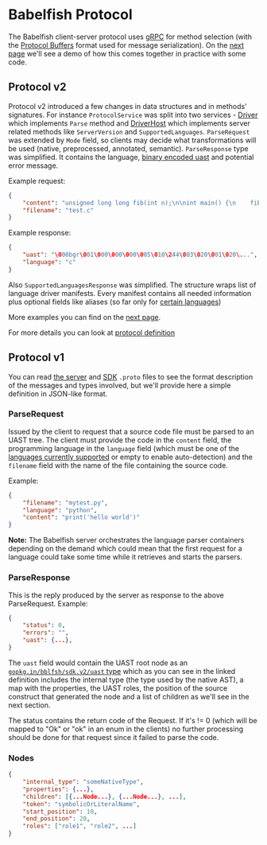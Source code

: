 # Babelfish Protocol

The Babelfish client-server protocol uses [gRPC](http://www.grpc.io) for method selection \(with the [Protocol Buffers](https://developers.google.com/protocol-buffers/) format used for message serialization\).
On the [next page](grpc-usage-example.md) we'll see a demo of how this comes together in practice with some code.

## Protocol v2

Protocol v2 introduced a few changes in data structures and in methods' signatures.
For instance `ProtocolService` was split into two services - [Driver](https://github.com/bblfsh/sdk/blob/v3.2.2/protocol/driver.proto#L55) which implements `Parse` method and [DriverHost](https://github.com/bblfsh/sdk/blob/v3.2.2/protocol/driver.proto#L103) which implements server related methods like `ServerVersion` and `SupportedLanguages`.
`ParseRequest` was extended by `Mode` field, so clients may decide what transformations will be used (native, preprocessed, annotated, semantic).
`ParseResponse` type was simplified. It contains the language, [binary encoded uast](../uast/uast-encoding-v2.md) and potential error message.

Example request:
```json
{
    "content": "unsigned long long fib(int n);\n\nint main() {\n    fib(12);\n    return 0;\n}\n\nunsigned long long fib(int n) {\n    return (n <= 1) ? 1ULL : fib(n-2) + fib(n-1);\n}",
    "filename": "test.c"
}
```
Example response:
```json
{
    "uast": "\000bgr\001\000\000\000\005\010\244\003\020\001\020\...",
    "language": "c"
}
```

Also `SupportedLanguagesResponse` was simplified. The structure wraps list of language driver manifests. Every manifest contains all needed information plus optional fields like aliases (so far only for [certain languages](../languages.md))

More examples you can find on the [next page](grpc-usage-example.md).

For more details you can look at [protocol definition](https://github.com/bblfsh/sdk/blob/v3.2.2/protocol/driver.proto)

## Protocol v1

You can read [the server](https://github.com/bblfsh/sdk/blob/94e3b212553e761677da180f321d9a7a60ebec5f/protocol/generated.proto#L11) and [SDK](https://github.com/bblfsh/sdk/blob/94e3b212553e761677da180f321d9a7a60ebec5f/uast/generated.proto) `.proto` files to see the format description of the messages and types involved, but we'll provide here a simple definition in JSON-like format.

### ParseRequest

Issued by the client to request that a source code file must be parsed to an UAST tree. The client must provide the code in the `content` field, the programming language in the `language` field \(which must be one of the [languages currently supported](../languages.md) or empty to enable auto-detection\) and the `filename` field with the name of the file containing the source code.

Example:

```json
{
    "filename": "mytest.py",
    "language": "python",
    "content": "print('hello world')"
}
```

**Note:** The Babelfish server orchestrates the language parser containers depending on the demand which could mean that the first request for a language could take some time while it retrieves and starts the parsers.

### ParseResponse

This is the reply produced by the server as response to the above ParseRequest. Example:

```json
{
    "status": 0,
    "errors": "",
    "uast": {...},
}
```

The `uast` field would contain the UAST root node as an [`gopkg.in/bblfsh/sdk.v2/uast` type](https://github.com/bblfsh/sdk/blob/94e3b212553e761677da180f321d9a7a60ebec5f/uast/generated.proto#L11) which as you can see in the linked definition includes the internal type \(the type used by the native AST\), a map with the properties, the UAST roles, the position of the source construct that generated the node and a list of children as we'll see in the next section.

The status contains the return code of the Request. If it's != 0 \(which will be mapped to "Ok" or "ok" in an enum in the clients\) no further processing should be done for that request since it failed to parse the code.

### Nodes

```json
{
    "internal_type": "someNativeType",
    "properties": {...},
    "children": [{...Node...}, {...Node...}, ...],
    "token": "symbolicOrLiteralName",
    "start_position": 10,
    "end_position": 20,
    "roles": ["role1", "role2", ...]
}
```

